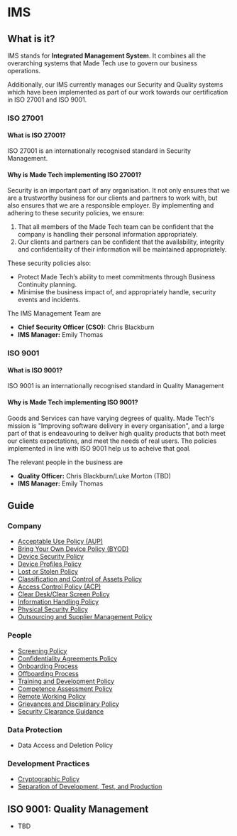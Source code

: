 # IMS 

## What is it?

IMS stands for **Integrated Management System**. It combines all the overarching systems that Made Tech use to govern our business operations. 

Additionally, our IMS currently manages our Security and Quality systems which have been implemented as part of our work towards our certification in ISO 27001 and ISO 9001. 

### ISO 27001

#### What is ISO 27001?
ISO 27001 is an internationally recognised standard in Security Management.

#### Why is Made Tech implementing ISO 27001?
Security is an important part of any organisation. It not only ensures that we are a trustworthy business for our clients and partners to work with, but also ensures that we are a responsible employer. By implementing and adhering to these security policies, we ensure:

1) That all members of the Made Tech team can be confident that the company is handling their personal information appropriately.
2) Our clients and partners can be confident that the availability, integrity and confidentiality of their information will be maintained appropriately.

These security policies also:
 - Protect Made Tech’s ability to meet commitments through Business Continuity planning.
 - Minimise the business impact of, and appropriately handle, security events and incidents.

The IMS Management Team are
- **Chief Security Officer (CSO):** Chris Blackburn
- **IMS Manager:** Emily Thomas
 
### ISO 9001

#### What is ISO 9001?
ISO 9001 is an internationally recognised standard in Quality Management

#### Why is Made Tech implementing ISO 9001?
Goods and Services can have varying degrees of quality. Made Tech's mission is "Improving software delivery in every organisation", and a large part of that is endeavouring to deliver high quality products that both meet our clients expectations, and meet the needs of real users. The policies implemented in line with ISO 9001 help us to acheive that goal. 

The relevant people in the business are
- **Quality Officer:** Chris Blackburn/Luke Morton (TBD)
- **IMS Manager:** Emily Thomas

## Guide

### Company
 - [Acceptable Use Policy (AUP)](company/aup.md)
 - [Bring Your Own Device Policy (BYOD)](company/byod.md)
 - [Device Security Policy](company/device_security.md)
 - [Device Profiles Policy](company/device_profiles.md)
 - [Lost or Stolen Policy](company/lost_or_stolen.md)
 - [Classification and Control of Assets Policy](company/classification_and_control.md)
 - [Access Control Policy (ACP)](company/acp.md)
 - [Clear Desk/Clear Screen Policy](company/clear_desk_clear_screen.md)
 - [Information Handling Policy](company/information_handling.md)
 - [Physical Security Policy](company/physical_security.md)
 - [Outsourcing and Supplier Management Policy](company/outsourcing_and_supplier_management.md)

### People
 - [Screening Policy](people/screening.md)
 - [Confidentiality Agreements Policy](people/confidentiality_agreements.md)
 - [Onboarding Process](people/onboarding.md)
 - [Offboarding Process](people/offboarding.md)
 - [Training and Development Policy](people/training_and_development.md)
 - [Competence Assessment Policy](people/competence.md)
 - [Remote Working Policy](people/remote_working.md)
 - [Grievances and Disciplinary Policy](people/grievances_and_disciplinary.md)
 - [Security Clearance Guidance](people/sc_guidance.md)

### Data Protection
- Data Access and Deletion Policy

### Development Practices
 - [Cryptographic Policy](development/cryptographic.md)
 - [Separation of Development, Test, and Production](development/separation_of_development_test_production.md)

## ISO 9001: Quality Management
 - TBD
